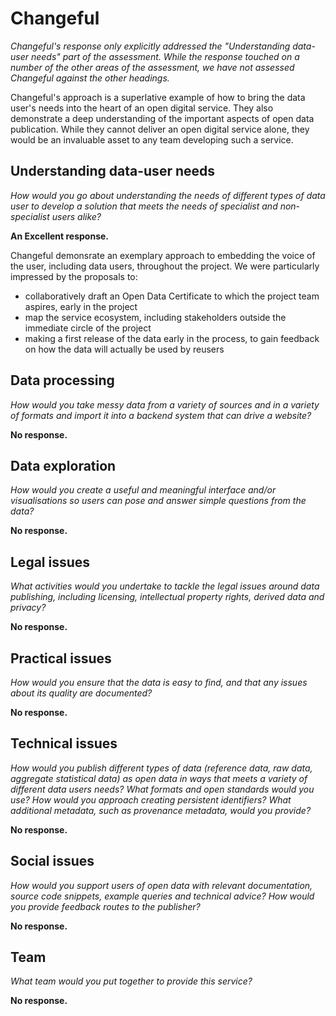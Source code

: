 # Changeful

*Changeful's response only explicitly addressed the "Understanding data-user needs" part of the assessment. While the response touched on a number of the other areas of the assessment, we have not assessed Changeful against the other headings.*

Changeful's approach is a superlative example of how to bring the data user's needs into the heart of an open digital service. They also demonstrate a deep understanding of the important aspects of open data publication. While they cannot deliver an open digital service alone, they would be an invaluable asset to any team developing such a service.

## Understanding data-user needs

*How would you go about understanding the needs of different types of data user to develop a solution that meets the needs of specialist and non-specialist users alike?*

**An Excellent response.**

Changeful demonsrate an exemplary approach to embedding the voice of the user, including data users, throughout the project. We were particularly impressed by the proposals to:

  * collaboratively draft an Open Data Certificate to which the project team aspires, early in the project
  * map the service ecosystem, including stakeholders outside the immediate circle of the project
  * making a first release of the data early in the process, to gain feedback on how the data will actually be used by reusers

## Data processing

*How would you take messy data from a variety of sources and in a variety of formats and import it into a backend system that can drive a website?*

**No response.**

## Data exploration

*How would you create a useful and meaningful interface and/or visualisations so users can pose and answer simple questions from the data?*

**No response.**

## Legal issues

*What activities would you undertake to tackle the legal issues around data publishing, including licensing, intellectual property rights, derived data and privacy?*

**No response.**

## Practical issues

*How would you ensure that the data is easy to find, and that any issues about its quality are documented?*

**No response.**

## Technical issues

*How would you publish different types of data (reference data, raw data, aggregate statistical data) as open data in ways that meets a variety of different data users needs? What formats and open standards would you use? How would you approach creating persistent identifiers? What additional metadata, such as provenance metadata, would you provide?*

**No response.**

## Social issues

*How would you support users of open data with relevant documentation, source code snippets, example queries and technical advice? How would you provide feedback routes to the publisher?*

**No response.**

## Team

*What team would you put together to provide this service?*

**No response.**

